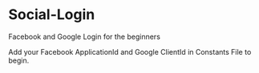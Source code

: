 # Social-Login
Facebook and Google Login for the beginners


Add your Facebook ApplicationId and Google ClientId in Constants File to begin.
